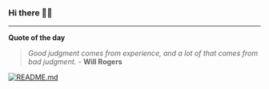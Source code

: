 ### Hi there 👋🏻


---

**Quote of the day**

> *Good judgment comes from experience, and a lot of that comes from bad judgment.* - **Will Rogers** 

[![README.md](https://github.com/marcolovazzano/marcolovazzano/actions/workflows/readme.yml/badge.svg?branch=main)](https://github.com/marcolovazzano/marcolovazzano/actions/workflows/readme.yml)
